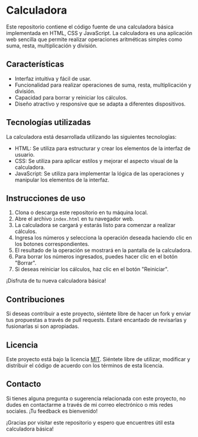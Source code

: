 # Calculadora

Este repositorio contiene el código fuente de una calculadora básica implementada en HTML, CSS y JavaScript. La calculadora es una aplicación web sencilla que permite realizar operaciones aritméticas simples como suma, resta, multiplicación y división.

## Características

- Interfaz intuitiva y fácil de usar.
- Funcionalidad para realizar operaciones de suma, resta, multiplicación y división.
- Capacidad para borrar y reiniciar los cálculos.
- Diseño atractivo y responsive que se adapta a diferentes dispositivos.

## Tecnologías utilizadas

La calculadora está desarrollada utilizando las siguientes tecnologías:

- HTML: Se utiliza para estructurar y crear los elementos de la interfaz de usuario.
- CSS: Se utiliza para aplicar estilos y mejorar el aspecto visual de la calculadora.
- JavaScript: Se utiliza para implementar la lógica de las operaciones y manipular los elementos de la interfaz.

## Instrucciones de uso

1. Clona o descarga este repositorio en tu máquina local.
2. Abre el archivo `index.html` en tu navegador web.
3. La calculadora se cargará y estarás listo para comenzar a realizar cálculos.
4. Ingresa los números y selecciona la operación deseada haciendo clic en los botones correspondientes.
5. El resultado de la operación se mostrará en la pantalla de la calculadora.
6. Para borrar los números ingresados, puedes hacer clic en el botón "Borrar".
7. Si deseas reiniciar los cálculos, haz clic en el botón "Reiniciar".

¡Disfruta de tu nueva calculadora básica!

## Contribuciones

Si deseas contribuir a este proyecto, siéntete libre de hacer un fork y enviar tus propuestas a través de pull requests. Estaré encantado de revisarlas y fusionarlas si son apropiadas.

## Licencia

Este proyecto está bajo la licencia [MIT](https://opensource.org/licenses/MIT). Siéntete libre de utilizar, modificar y distribuir el código de acuerdo con los términos de esta licencia.

## Contacto

Si tienes alguna pregunta o sugerencia relacionada con este proyecto, no dudes en contactarme a través de mi correo electrónico o mis redes sociales. ¡Tu feedback es bienvenido!

¡Gracias por visitar este repositorio y espero que encuentres útil esta calculadora básica!
